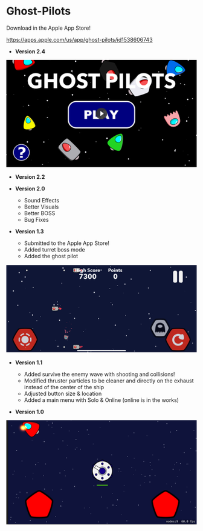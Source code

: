 # Ghost-Pilots
Download in the Apple App Store!

https://apps.apple.com/us/app/ghost-pilots/id1538606743

* **Version 2.4**

[<img src="Images/Video.png" width="566">](https://youtu.be/JC6T25g9q88 "Ghost Pilots Preview Video")

* **Version 2.2**

* **Version 2.0**
  * Sound Effects
  * Better Visuals
  * Better BOSS
  * Bug Fixes

* **Version 1.3**
  * Submitted to the Apple App Store!
  * Added turret boss mode
  * Added the ghost pilot
 <img src="Images/GhostPilot.png" width="566">
 
* **Version 1.1**
  * Added survive the enemy wave with shooting and collisions!
  * Modified thruster particles to be cleaner and directly on the exhaust instead of the center of the ship
  * Adjusted button size & location
  * Added a main menu with Solo & Online (online is in the works)

* **Version 1.0**
<img src="Images/Version1.0.png" width="566">
